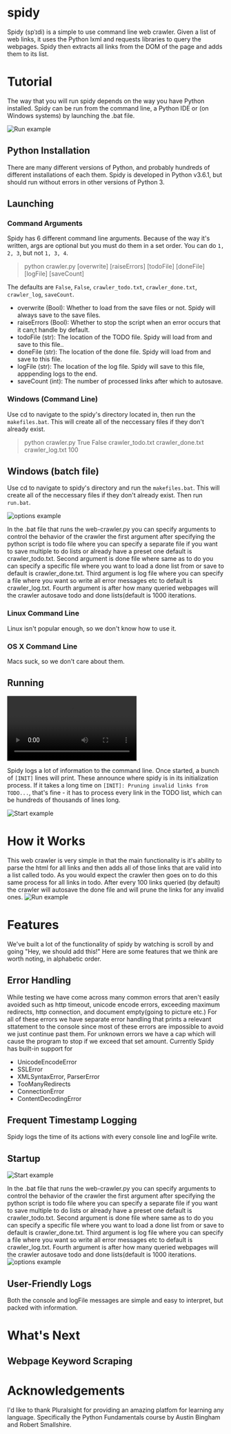 # spidy
Spidy (spˈɪdi) is a simple to use command line web crawler.
Given a list of web links, it uses the Python lxml and requests libraries to query the webpages.
Spidy then extracts all links from the DOM of the page and adds them to its list.


# Tutorial
The way that you will run spidy depends on the way you have Python installed.
Spidy can be run from the command line, a Python IDE or (on Windows systems) by launching the .bat file.

![Run example](/media/run.png?raw=true "run pic")

## Python Installation
There are many different versions of Python, and probably hundreds of different installations of each them.
Spidy is developed in Python v3.6.1, but should run without errors in other versions of Python 3.

## Launching

### Command Arguments
Spidy has 6 different command line arguments.
Because of the way it's written, args are optional but you must do them in a set order.
You can do `1, 2, 3`, but not `1, 3, 4`.

> python crawler.py [overwrite] [raiseErrors] [todoFile] [doneFile] [logFile] [saveCount]

The defaults are `False`, `False`, `crawler_todo.txt`, `crawler_done.txt`, `crawler_log`, `saveCount`.

 - overwrite (Bool): Whether to load from the save files or not. Spidy will always save to the save files.
 - raiseErrors (Bool): Whether to stop the script when an error occurs that it can;t handle by default.
 - todoFile (str): The location of the TODO file. Spidy will load from and save to this file..
 - doneFile (str): The location of the done file. Spidy will load from and save to this file.
 - logFile (str): The location of the log file. Spidy will save to this file, apppending logs to the end.
 - saveCount (int): The number of processed links after which to autosave.

### Windows (Command Line)
Use cd to navigate to the spidy's directory located in, then run the `makefiles.bat`.
This will create all of the neccessary files if they don't already exist.

> python crawler.py True False crawler_todo.txt crawler_done.txt crawler_log.txt 100

## Windows (batch file)
Use cd to navigate to spidy's directory and run the `makefiles.bat`.
This will create all of the neccessary files if they don't already exist.
Then run `run.bat`.

![options example](/media/bat.png?raw=true "options pic")

In the .bat file that runs the web-crawler.py you can specify arguments to control the behavior of the crawler the first argument after specifying the python script is todo file where you can specify a separate file if you want to save multiple to do lists or already have a preset one default is crawler_todo.txt.
Second argument is done file where same as to do you can specify a specific file where you want to load a done list from or save to default is crawler_done.txt.
Third argument is log file where you can specify a file where you want so write all error messages etc to default is crawler_log.txt.
Fourth argument is after how many queried webpages will the crawler autosave todo and done lists(default is 1000 iterations.

### Linux Command Line
Linux isn't popular enough, so we don't know how to use it.

### OS X Command Line
Macs suck, so we don't care about them.

## Running

![](/media/run.mp4?raw=true "running gif")

Spidy logs a lot of information to the command line.
Once started, a bunch of `[INIT]` lines will print.
These announce where spidy is in its initialization process.
If it takes a long time on `[INIT]: Pruning invalid links from TODO...`, that's fine - it has to process every link in the TODO list, which can be hundreds of thousands of lines long.

![Start example](/media/start.png?raw=true "Start pic")


# How it Works
This web crawler is very simple in that the main functionality is it's ability to parse the html for all links and then adds all of those links that are valid into a list called todo. As you would expect the crawler then goes on to do this same process for all links in todo. After every 100 links queried (by default) the crawler will autosave the done file and will prune the links for any invalid ones.
![Run example](/media/run.png?raw=true "run pic")


# Features
We've built a lot of the functionality of spidy by watching is scroll by and going "Hey, we should add this!"
Here are some features that we think are worth noting, in alphabetic order.

## Error Handling
While testing we have come across many common errors that aren't easily avoided such as http timeout, unicode encode errors, exceeding maximum redirects, http connection, and document empty(going to picture etc.)
For all of these errors we have separate error handling that prints a relevant sttatement to the console since most of these errors are impossible to avoid we just continue past them.
For unknown errors we have a cap which will cause the program to stop if we exceed that set amount.
Currently Spidy has built-in support for

 - UnicodeEncodeError
 - SSLError
 - XMLSyntaxError, ParserError
 - TooManyRedirects
 - ConnectionError
 - ContentDecodingError

## Frequent Timestamp Logging
Spidy logs the time of its actions with every console line and logFile write.

## Startup
![Start example](/media/start.png?raw=true "Start pic")

In the .bat file that runs the web-crawler.py you can specify arguments to control the behavior of the crawler the first argument after specifying the python script is todo file where you can specify a separate file if you want to save multiple to do lists or already have a preset one default is crawler_todo.txt. Second argument is done file where same as to do you can specify a specific file where you want to load a done list from or save to default is crawler_done.txt. Third argument is log file where you can specify a file where you want so write all error messages etc to default is crawler_log.txt. Fourth argument is after how many queried webpages will the crawler autosave todo and done lists(default is 1000 iterations.
![options example](/bat.png?raw=true "options pic")

## User-Friendly Logs
Both the console and logFile messages are simple and easy to interpret, but packed with information.


# What's Next

## Webpage Keyword Scraping


# Acknowledgements
I'd like to thank Pluralsight for providing an amazing platfom for learning any language.
Specifically the Python Fundamentals course by Austin Bingham and Robert Smallshire.
